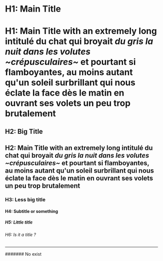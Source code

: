 # H1: Main Title

# H1: Main Title with an extremely long intitulé du chat qui broyait *du gris la nuit dans les volutes ~crépusculaires~* et pourtant si flamboyantes, au moins autant qu'un soleil surbrillant qui nous éclate la face dès le matin en ouvrant ses volets un peu trop brutalement

## H2: Big Title

## H2: Main Title with an extremely long intitulé du chat qui broyait *du gris la nuit dans les volutes ~crépusculaires~* et pourtant si flamboyantes, au moins autant qu'un soleil surbrillant qui nous éclate la face dès le matin en ouvrant ses volets un peu trop brutalement

### H3: Less big title

#### H4: Subtitle or something

##### H5: Little       title

###### H6: Is it a title ?

---

####### No exist
